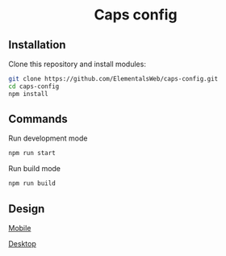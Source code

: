 <h1 align="center">Caps config</h1>

## Installation

Clone this repository and install modules:

```bash
git clone https://github.com/ElementalsWeb/caps-config.git
cd caps-config
npm install
```

## Commands

Run development mode

```bash
npm run start
```

Run build mode

```bash
npm run build
```

## Design

[Mobile](<https://www.figma.com/file/tP0davLJRpj28Glbhw1nLu/Caps-Config-mobile-(Purple)?node-id=0%3A1>)

[Desktop](https://www.figma.com/file/ggy30g1kcGDd599B4tatUi/Caps-Config?node-id=0%3A1)
